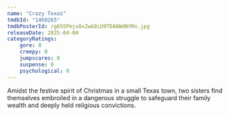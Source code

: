 ```yaml
---
name: "Crazy Texas"
tmdbId: "1460265"
tmdbPosterId: /g655Pmjx0xZwG0iU9TDA8WdNYRn.jpg
releaseDate: 2025-04-04
categoryRatings:
    gore: 0
    creepy: 0
    jumpscares: 0
    suspense: 0
    psychological: 0
---
```

Amidst the festive spirit of Christmas in a small Texas town, two sisters find themselves embroiled in a dangerous struggle to safeguard their family wealth and deeply held religious convictions.
